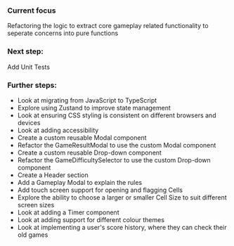### Current focus
Refactoring the logic to extract core gameplay related functionality to seperate concerns into pure functions

### Next step: 
Add Unit Tests

### Further steps:
- Look at migrating from JavaScript to TypeScript
- Explore using Zustand to improve state management
- Look at ensuring CSS styling is consistent on different browsers and devices
- Look at adding accessibility
- Create a custom reusable Modal component
- Refactor the GameResultModal to use the custom Modal component
- Create a custom reusable Drop-down component
- Refactor the GameDifficultySelector to use the custom Drop-down component
- Create a Header section
- Add a Gameplay Modal to explain the rules
- Add touch screen support for opening and flagging Cells
- Explore the ability to choose a larger or smaller Cell Size to suit different screen sizes
- Look at adding a Timer component
- Look at adding support for different colour themes
- Look at implementing a user's score history, where they can check their old games
